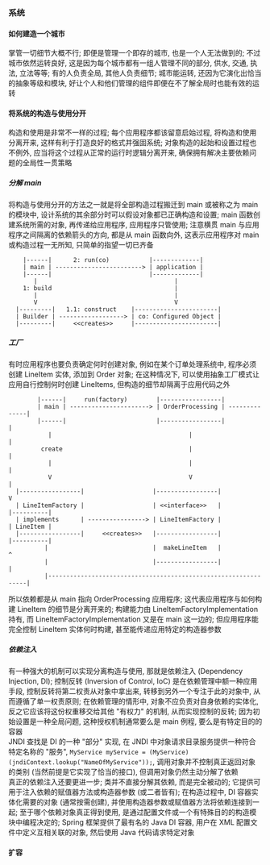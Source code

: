 ### 系统

#### 如何建造一个城市
掌管一切细节大概不行; 即便是管理一个即存的城市, 也是一个人无法做到的; 不过城市依然运转良好, 这是因为每个城市都有一组人管理不同的部分, 供水, 交通, 执法, 立法等等; 有的人负责全局, 其他人负责细节; 城市能运转, 还因为它演化出恰当的抽象等级和模块, 好让个人和他们管理的组件即便在不了解全局时也能有效的运转

#### 将系统的构造与使用分开
构造和使用是非常不一样的过程; 每个应用程序都该留意启始过程, 将构造和使用分离开来, 这样有利于打造良好的格式并强固系统; 对象构造的起始和设置过程也不例外, 应当将这个过程从正常的运行时逻辑分离开来, 确保拥有解决主要依赖问题的全局性一贯策略

##### 分解 main
将构造与使用分开的方法之一就是将全部构造过程搬迁到 main 或被称之为 main 的模块中, 设计系统的其余部分时可以假设对象都已正确构造和设置; main 函数创建系统所需的对象, 再传递给应用程序, 应用程序只管使用; 注意横贯 main 与应用程序之间隔离的依赖箭头的方向, 都是从 main 函数向外, 这表示应用程序对 main 或构造过程一无所知, 只简单的指望一切已齐备
```
    |------|      2: run(co)           |-------------|
    | main | ------------------------> | application |
    |------|                           |-------------|            
       |                                      |
    1: build                                  |
       |                                      |    
       V                                      V
  |---------|   1.1: construct    |-----------------------|
  | Builder | ------------------> | co: Configured Object |   
  |---------|     <<creates>>     |-----------------------|
```

##### 工厂
有时应用程序也要负责确定何时创建对象, 例如在某个订单处理系统中, 程序必须创建 LineItem 实体, 添加到 Order 对象; 在这种情况下, 可以使用抽象工厂模式让应用自行控制何时创建 LineItems, 但构造的细节却隔离于应用代码之外
```
        |------|     run(factory)        |-----------------|
        | main | ----------------------> | OrderProcessing | --------------|
        |------|                         |-----------------|               |
           |                                      |                        |
         create                                   |                        |
           |                                      |                        |
           V                                      V                        |
  |-----------------|                   |-----------------|                V
  | LineItemFactory |                   | <<interface>>   |           |----------|
  | implements      | ----------------> | LineItemFactory |           | LineItem |
  |-----------------|     <<creates>>   |-----------------|           |----------|
          |                             |  makeLineItem   |                ^
          |                             |-----------------|                |
          |----------------------------------------------------------------|                              
```
所以依赖都是从 main 指向 OrderProcessing 应用程序; 这代表应用程序与如何构建 LineItem 的细节是分离开来的; 构建能力由 LineItemFactoryImplementation 持有, 而 LineItemFactoryImplementation 又是在 main 这一边的; 但应用程序能完全控制 LineItem 实体何时构建, 甚至能传递应用特定的构造器参数

##### 依赖注入
有一种强大的机制可以实现分离构造与使用, 那就是依赖注入 (Dependency Injection, DI); 控制反转 (Inversion of Control, IoC) 是在依赖管理中额一种应用手段, 控制反转将第二权责从对象中拿出来, 转移到另外一个专注于此的对象中, 从而遵循了单一权责原则; 在依赖管理的情形中, 对象不应负责对自身依赖的实体化, 反之它应该将这份权重移交给其他 "有权力" 的机制, 从而实现控制的反转; 因为初始设置是一种全局问题, 这种授权机制通常要么是 main 例程, 要么是有特定目的的容器  
JNDI 查找是 DI 的一种 "部分" 实现, 在 JNDI 中对象请求目录服务提供一种符合特定名称的 "服务", `MyService myService = (MyService) (jndiContext.lookup("NameOfMyService"));`, 调用对象并不控制真正返回对象的类别 (当然前提是它实现了恰当的接口), 但调用对象仍然主动分解了依赖  
真正的依赖注入还要更进一步; 类并不直接分解其依赖, 而是完全被动的; 它提供可用于注入依赖的赋值器方法或构造器参数 (或二者皆有); 在构造过程中, DI 容器实体化需要的对象 (通常按需创建), 并使用构造器参数或赋值器方法将依赖连接到一起; 至于哪个依赖对象真正得到使用, 是通过配置文件或一个有特殊目的的构造模块中编程决定的; Spring 框架提供了最有名的 Java DI 容器, 用户在 XML 配置文件中定义互相关联的对象, 然后使用 Java 代码请求特定对象

#### 扩容
